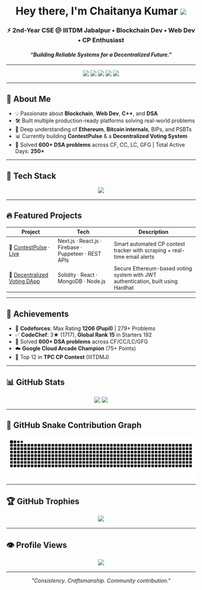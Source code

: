 <h1 align="center">Hey there, I'm Chaitanya Kumar <img src="https://media.giphy.com/media/hvRJCLFzcasrR4ia7z/giphy.gif" width="35px"/></h1>

<h3 align="center">⚡ 2nd-Year CSE @ IIITDM Jabalpur • Blockchain Dev • Web Dev • CP Enthusiast</h3>
<h4 align="center"><i>“Building Reliable Systems for a Decentralized Future.”</i></h4>

---

<p align="center">
  <a href="mailto:chaitanya21kr@gmail.com"><img src="https://img.shields.io/badge/-Gmail-D14836?style=for-the-badge&logo=gmail&logoColor=white"/></a>
  <a href="https://www.linkedin.com/in/chaitanya-kumar-071062296/"><img src="https://img.shields.io/badge/-LinkedIn-0A66C2?style=for-the-badge&logo=linkedin&logoColor=white"/></a>
  <a href="https://codeforces.com/profile/chaitanya21kumar"><img src="https://img.shields.io/badge/-Codeforces-1F8ACB?style=for-the-badge&logo=codeforces"/></a>
  <a href="https://chaitanya21kumar.github.io/Portfolio-Website"><img src="https://img.shields.io/badge/-Portfolio-000000?style=for-the-badge&logo=vercel"/></a>
  <a href="https://www.cloudskillsboost.google/public_profiles/c9ba5dfe-c06d-4315-9f98-486ffadafa34"><img src="https://img.shields.io/badge/-Google%20Cloud-4285F4?style=for-the-badge&logo=googlecloud"/></a>
</p>

---

## 🧠 About Me

- 💡 Passionate about **Blockchain**, **Web Dev**, **C++**, and **DSA**
- 🛠️ Built multiple production-ready platforms solving real-world problems
- 🔐 Deep understanding of **Ethereum**, **Bitcoin internals**, BIPs, and PSBTs
- 📊 Currently building **ContestPulse** & a **Decentralized Voting System**
- 🎯 Solved **600+ DSA problems** across CF, CC, LC, GFG | Total Active Days: **250+**

---

## 🧰 Tech Stack

<p align="center">
  <img src="https://skillicons.dev/icons?i=cpp,solidity,python,java,javascript,react,nextjs,nodejs,express,mongodb,postgres,redis,html,css,docker,git,aws,gcp,linux,vscode" />
</p>

---

## 🔥 Featured Projects

| Project | Tech | Description |
|--------|------|-------------|
| 🚀 [ContestPulse](https://github.com/chaitanya21kumar/contestpulse) · [Live](https://contestpulse-chaitanya21kr.netlify.app/) | Next.js · React.js · Firebase · Puppeteer · REST APIs | Smart automated CP contest tracker with scraping + real-time email alerts |
| 🔐 [Decentralized Voting DApp](https://github.com/chaitanya21kumar/decentralised-voting-system) | Solidity · React · MongoDB · Node.js | Secure Ethereum-based voting system with JWT authentication, built using Hardhat |

---

## 🏅 Achievements

- 🧠 **Codeforces**: Max Rating **1206 (Pupil)** | 279+ Problems  
- ✅ **CodeChef**: 3★ (1717), **Global Rank 15** in Starters 192  
- 📘 Solved **600+ DSA problems** across CF/CC/LC/GFG  
- ☁️ **Google Cloud Arcade Champion** (75+ Points)  
- 🥉 Top 12 in **TPC CP Contest** (IIITDMJ)

---

## 📊 GitHub Stats

<p align="center">
  <img src="https://github-readme-stats.vercel.app/api?username=chaitanya21kumar&show_icons=true&theme=tokyonight&count_private=true&hide_border=true&border_radius=10" width="48%" />
  <img src="https://github-readme-streak-stats.herokuapp.com?user=chaitanya21kumar&theme=tokyonight&hide_border=true&border_radius=10" width="48%" />
</p>

---

## 🐍 GitHub Snake Contribution Graph
<p align="center">
  <picture>
    <!-- dark-mode -->
    <source media="(prefers-color-scheme: dark)" srcset="https://raw.githubusercontent.com/chaitanya21kumar/snk/output/snake-dark.svg">
    <!-- light-mode -->
    <img alt="GitHub Snake" src="https://raw.githubusercontent.com/chaitanya21kumar/snk/output/snake-light.svg">
  </picture>
</p>


---

## 🏆 GitHub Trophies

<p align="center">
  <img src="https://github-profile-trophy.vercel.app/?username=chaitanya21kumar&theme=algolia&no-frame=true&column=6&margin-w=8" />
</p>

---

## 👁️ Profile Views

<p align="center">
  <img src="https://komarev.com/ghpvc/?username=chaitanya21kumar&label=PROFILE+VIEWS&color=0e75b6&style=for-the-badge"/>
</p>

---

<p align="center"><i>"Consistency. Craftsmanship. Community contribution."</i></p>
